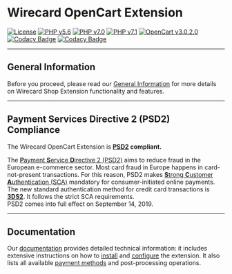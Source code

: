 # Wirecard OpenCart Extension

[![License](https://img.shields.io/badge/license-GPLv3-blue.svg)](https://raw.githubusercontent.com/wirecard/opencart-ee/master/LICENSE)
[![PHP v5.6](https://img.shields.io/badge/php-v5.6-yellow.svg)](http://www.php.net)
[![PHP v7.0](https://img.shields.io/badge/php-v7.0-yellow.svg)](http://www.php.net)
[![PHP v7.1](https://img.shields.io/badge/php-v7.1-yellow.svg)](http://www.php.net)
[![OpenCart v3.0.2.0](https://img.shields.io/badge/OpenCart-v3.0.2.0-green.svg)](https://www.opencart.com/)
[![Codacy Badge](https://api.codacy.com/project/badge/Grade/2481d5c6ea2f4beda8c8e1ff33312ded)](https://www.codacy.com/app/wirecard-bot/opencart-ee?utm_source=github.com&amp;utm_medium=referral&amp;utm_content=wirecard/opencart-ee&amp;utm_campaign=Badge_Grade)
[![Codacy Badge](https://api.codacy.com/project/badge/Coverage/2481d5c6ea2f4beda8c8e1ff33312ded)](https://www.codacy.com/app/wirecard-bot/opencart-ee?utm_source=github.com&utm_medium=referral&utm_content=wirecard/opencart-ee&utm_campaign=Badge_Coverage)

***
## General Information 
Before you proceed, please read our [General Information](https://github.com/wirecard/opencart-ee/wiki/Wirecard-Shop-Extensions-General-Information) for more details on Wirecard Shop Extension functionality and features.

***
## Payment Services Directive 2 (PSD2) Compliance 
The Wirecard OpenCart Extension is **[PSD2](https://doc.wirecard.com/CreditCard.html#CreditCard_PSD2) compliant.**  

The [**P**ayment **S**ervice **D**irective 2 (PSD2)](https://doc.wirecard.com/CreditCard.html#CreditCard_PSD2) aims to reduce fraud in the European e-commerce sector. Most card fraud in Europe happens in card-not-present transactions. For this reason, PSD2 makes [**S**trong **C**ustomer **A**uthentication (SCA)](https://doc.wirecard.com/CreditCard.html#CreditCard_PSD2_SCA) mandatory for consumer-initiated online payments. The new standard authentication method for credit card transactions is [**3DS2**](https://doc.wirecard.com/CreditCard.html#CreditCard_3DS2). It follows the strict SCA requirements.  
PSD2 comes into full effect on September 14, 2019.  

***
## Documentation

Our [documentation](https://github.com/wirecard/opencart-ee/wiki) provides detailed technical information: it includes extensive instructions on how to [install](https://github.com/wirecard/opencart-ee/wiki/Installation) and [configure](https://github.com/wirecard/opencart-ee/wiki/Configuration) the extension. It also lists all available [payment methods](https://github.com/wirecard/opencart-ee/wiki#supported-payment-methods) and post-processing operations.


